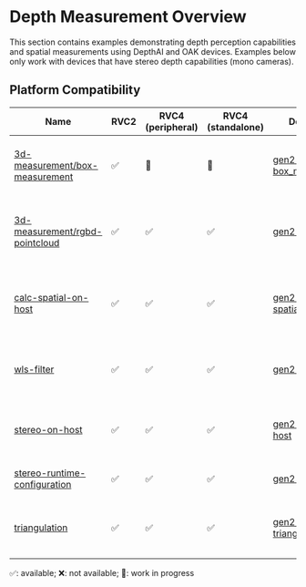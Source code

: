 # Depth Measurement Overview

This section contains examples demonstrating depth perception capabilities and spatial measurements using DepthAI and OAK devices. Examples below only work with devices that have stereo depth capabilities (mono cameras).

## Platform Compatibility

| Name                                                              | RVC2 | RVC4 (peripheral) | RVC4 (standalone) | DepthAIv2                                                                                                    | Notes                                                                |
| ----------------------------------------------------------------- | ---- | ----------------- | ----------------- | ------------------------------------------------------------------------------------------------------------ | -------------------------------------------------------------------- |
| [3d-measurement/box-measurement](3d-measurement/box-measurement/) | ✅   | 🚧                | 🚧                | [gen2-box_measurement](https://github.com/luxonis/oak-examples/tree/master/gen2-box_measurement)             | Example measuring box dimensions using depth information             |
| [3d-measurement/rgbd-pointcloud](3d-measurement/rgbd-pointcloud/) | ✅   | ✅                | ✅                | [gen2-pointcloud](https://github.com/luxonis/oak-examples/tree/master/gen2-pointcloud)                       | Demonstration of 3D point cloud generation from depth data           |
| [calc-spatial-on-host](calc-spatial-on-host/)                     | ✅   | ✅                | ✅                | [gen2-calc-spatials-on-host](https://github.com/luxonis/oak-examples/tree/master/gen2-calc-spatials-on-host) | Example showing spatial calculations performed on host               |
| [wls-filter](wls-filter/)                                         | ✅   | ✅                | ✅                | [gen2-wls-filter](https://github.com/luxonis/oak-examples/tree/master/gen2-wls-filter)                       | Implementation of Weighted Least Squares filter for depth refinement |
| [stereo-on-host](stereo-on-host/)                                 | ✅   | ✅                | ✅                | [gen2-stereo-on-host](https://github.com/luxonis/oak-examples/tree/master/gen2-stereo-on-host)               | Example performing stereo depth calculations on host                 |
| [stereo-runtime-configuration](stereo-runtime-configuration/)     | ✅   | ✅                | ✅                | [gen2-qt-gui](https://github.com/luxonis/oak-examples/tree/master/gen2-qt-gui)                               | Stereo depth configuration during runtime                            |
| [triangulation](triangulation/)                                   | ✅   | ✅                | ✅                | [gen2-triangulation](https://github.com/luxonis/oak-examples/tree/master/gen2-triangulation)                 | Demonstration of 3D position calculation using triangulation         |

✅: available; ❌: not available; 🚧: work in progress

